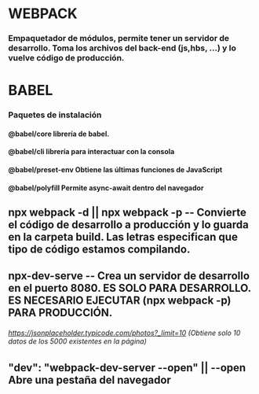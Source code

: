 # WEBPACK
### Empaquetador de módulos, permite tener un servidor de desarrollo. Toma los archivos del back-end (js,hbs, ...) y lo vuelve código de producción.

# BABEL
### Paquetes de instalación
#### @babel/core librería de babel.
#### @babel/cli librería para interactuar con la consola
#### @babel/preset-env Obtiene las últimas funciones de JavaScript
#### @babel/polyfill Permite async-await dentro del navegador

## npx webpack -d || npx webpack -p -- Convierte el código de desarrollo a producción y lo guarda en la carpeta build. Las letras especifican que tipo de código estamos compilando.

## npx-dev-serve -- Crea un servidor de desarrollo en el puerto 8080. ES SOLO PARA DESARROLLO. ES NECESARIO EJECUTAR (npx webpack -p) PARA PRODUCCIÓN.

###### https://jsonplaceholder.typicode.com/photos?_limit=10 (Obtiene solo 10 datos de los 5000 existentes en la página)

## "dev": "webpack-dev-server --open" || --open Abre una pestaña del navegador